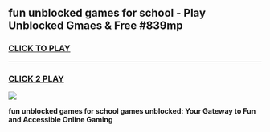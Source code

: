 
## fun unblocked games for school - Play Unblocked Gmaes & Free #839mp
<h3>
<a href="https://news.freeplayer.one?title=fun_unblocked_games_for_school&ref=26F">CLICK TO PLAY</a></h3>
<hr>

<h3>
<a href="https://news.freeplayer.one?title=fun_unblocked_games_for_school&ref=26F">CLICK 2 PLAY</a>
  
</h3>

<a href="https://news.freeplayer.one?title=fun_unblocked_games_for_school&ref=26F/"><img src="https://clearcache.store/games.png"></a>


**fun unblocked games for school games unblocked: Your Gateway to Fun and Accessible Online Gaming**
